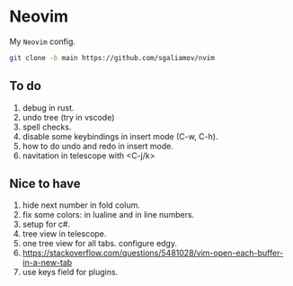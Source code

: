 # Neovim

My `Neovim` config.

``` bash
git clone -b main https://github.com/sgaliamov/nvim
```

## To do

1. debug in rust.
1. undo tree (try in vscode)
1. spell checks.
1. disable some keybindings in insert mode (C-w, C-h).
1. how to do undo and redo in insert mode.
1. navitation in telescope with <C-j/k>

## Nice to have

1. hide next number in fold colum.
1. fix some colors: in lualine and in line numbers.
1. setup for c#.
1. tree view in telescope.
1. one tree view for all tabs. configure edgy.
1. <https://stackoverflow.com/questions/5481028/vim-open-each-buffer-in-a-new-tab>
1. use keys field for plugins.
